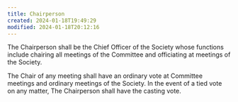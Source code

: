 ```yaml
---
title: Chairperson
created: 2024-01-18T19:49:29
modified: 2024-01-18T20:12:16
---
```


The Chairperson shall be the Chief Officer of the Society whose functions include chairing all meetings of the Committee and officiating at meetings of the Society.

The Chair of any meeting shall have an ordinary vote at Committee meetings and ordinary meetings of the Society. In the event of a tied vote on any matter, The Chairperson shall have the casting vote.
